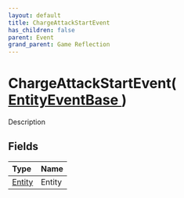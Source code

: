 ```yaml
---
layout: default
title: ChargeAttackStartEvent
has_children: false
parent: Event
grand_parent: Game Reflection
---
```

# ChargeAttackStartEvent( [ EntityEventBase ](/riftbreaker-wiki/docs/game-reflection/events/entity_event_base/) )
Description 

## Fields

| Type | Name |
|:----------|:--------------|
| [Entity](/riftbreaker-wiki/docs/game-reflection/classes/entity/) | Entity |

